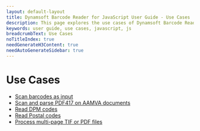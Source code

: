 ```yaml
---
layout: default-layout
title: Dynamsoft Barcode Reader for JavaScript User Guide - Use Cases
description: This page explores the use cases of Dynamsoft Barcode Reader JavaScript SDK.
keywords: user guide, use cases, javascript, js
breadcrumbText: Use Cases
noTitleIndex: true
needGenerateH3Content: true
needAutoGenerateSidebar: true
---
```


# Use Cases

* [Scan barcodes as input]({{site.usecases}}scan-barcodes-as-input.html?lang=js)
* [Scan and parse PDF417 on AAMVA documents]({{site.usecases}}scan-and-parse-AAMVA.html?lang=js)
* [Read DPM codes]({{site.usecases}}read-dpm-codes.html?lang=js)
* [Read Postal codes]({{site.usecases}}read-postal-codes.html?lang=js)
* [Process multi-page TIF or PDF files]({{site.usecases}}read-multipage-files.html?lang=js)

<!--
* [Search an item with barcode]({{site.usecases}}search-with-barcode.html?lang=js)
-->